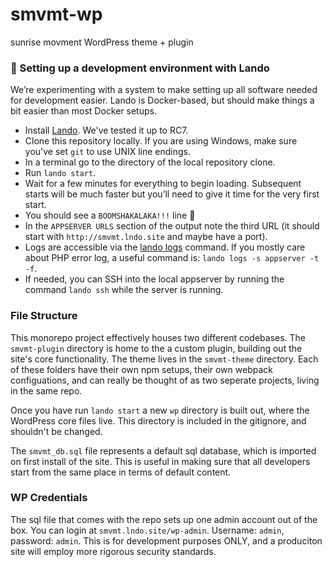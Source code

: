 # smvmt-wp
 sunrise movment WordPress theme + plugin

### 👷 Setting up a development environment with Lando

We’re experimenting with a system to make setting up all software needed for development easier. Lando is Docker-based, but should make things a bit easier than most Docker setups.

* Install [Lando](https://docs.devwithlando.io/). We've tested it up to RC7.
* Clone this repository locally. If you are using Windows, make sure you've set `git` to use UNIX line endings.
* In a terminal go to the directory of the local repository clone.
* Run `lando start`.
* Wait for a few minutes for everything to begin loading. Subsequent starts will be much faster but you’ll need to give it time for the very first start.
* You should see a `BOOMSHAKALAKA!!!` line 🎉
* In the `APPSERVER URLS` section of the output note the third URL (it should start with `http://smvmt.lndo.site` and maybe have a port).
* Logs are accessible via the [lando logs](https://docs.devwithlando.io/cli/logs.html) command. If you mostly care about PHP error log, a useful command is: `lando logs -s appserver -t -f`.
* If needed, you can SSH into the local appserver by running the command `lando ssh` while the server is running.

### File Structure

This monorepo project effectively houses two different codebases. The `smvmt-plugin` directory is home to the a custom plugin, building out the site's core functionality. The theme lives in the `smvmt-theme` directory. Each of these folders have their own npm setups, their own webpack configuations, and can really be thought of as two seperate projects, living in the same repo. 

Once you have run `lando start` a new `wp` directory is built out, where the WordPress core files live. This directory is included in the gitignore, and shouldn't be changed.

The `smvmt_db.sql` file represents a default sql database, which is imported on first install of the site. This is useful in making sure that all developers start from the same place in terms of default content.

### WP Credentials

The sql file that comes with the repo sets up one admin account out of the box. You can login at `smvmt.lndo.site/wp-admin`. Username: `admin`, password: `admin`. This is for development purposes ONLY, and a produciton site will employ more rigorous security standards.
